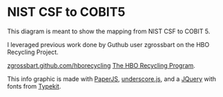 NIST CSF to COBIT5 
==================================================

This diagram is meant to show the mapping from NIST CSF to COBIT 5.

I leveraged previous work done by Guthub user zgrossbart on the HBO Recycling Project.

[zgrossbart.github.com/hborecycling](http://zgrossbart.github.com/hborecycling)
[The HBO Recycling Program](http://www.grantland.com/story/_/id/6635619/the-hbo-recycling-program).  

This info graphic is made with [PaperJS](http://www.paperjs.org), [underscore.js](http://documentcloud.github.com/underscore), and a [JQuery](http://www.jquery.com) with fonts from [Typekit](http://typekit.com).

